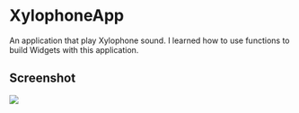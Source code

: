 # XylophoneApp

An application that play Xylophone sound.
I learned how to use functions to build Widgets with this application.

## Screenshot

<p>
    <img src="https://i.imgur.com/3jZIRnD.png">
